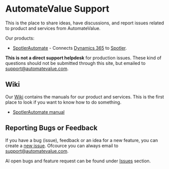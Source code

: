 # AutomateValue Support

This is the place to share ideas, have discussions, and report issues related to product and services from AutomateValue.

Our products:

- [SpotlerAutomate](https://automatevalue.com/spotlerautomate-voor-dynamics-365-crm/) - Connects [Dynamics 365](https://dynamics.microsoft.com/nl-nl/sales/overview/) to [Spotler](https://spotler.com/demo-aanvragen?partnercode=ag-SHoI56).

**This is not a direct support helpdesk** for production issues. These kind of questions should not be submitted through this site, but emailed to support@automatevalue.com.

## Wiki

Our [Wiki](https://github.com/AutomateValue/Support/wiki) contains the manuals for our product and services. This is the first place to look if you want to know how to do something.

- [SpotlerAutomate manual](https://github.com/AutomateValue/Support/wiki)

## Reporting Bugs or Feedback

If you have a bug (issue), feedback or an idea for a new feature, you can create a [new issue](https://github.com/AutomateValue/Support/issues/new/choose). Ofcource you can always email to support@automatevalue.com.

Al open bugs and feature request can be found under [Issues](https://github.com/AutomateValue/Support/issues) section.
